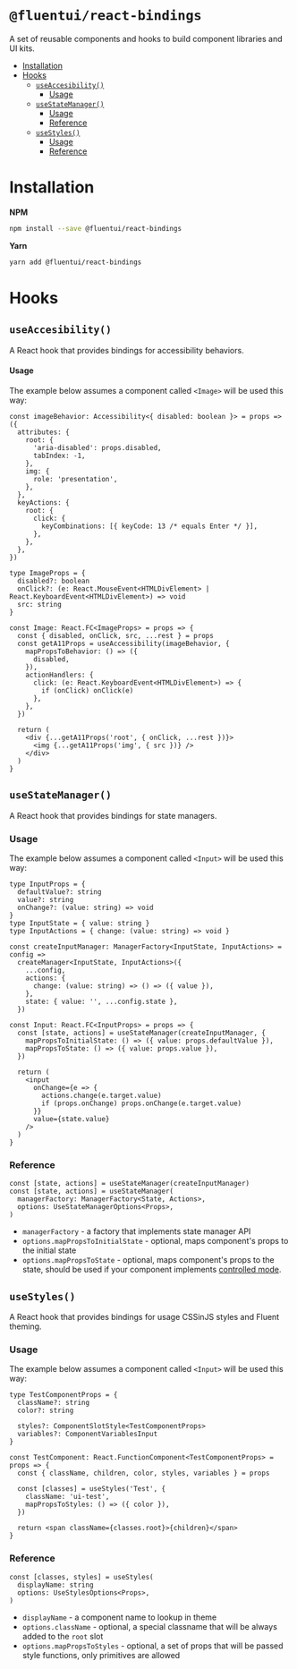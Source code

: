 # `@fluentui/react-bindings`

A set of reusable components and hooks to build component libraries and UI kits.

<!-- START doctoc generated TOC please keep comment here to allow auto update -->
<!-- DON'T EDIT THIS SECTION, INSTEAD RE-RUN doctoc TO UPDATE -->

- [Installation](#installation)
- [Hooks](#hooks)
  - [`useAccesibility()`](#useaccesibility)
    - [Usage](#usage)
  - [`useStateManager()`](#usestatemanager)
    - [Usage](#usage-1)
    - [Reference](#reference)
  - [`useStyles()`](#usestyles)
    - [Usage](#usage-2)
    - [Reference](#reference-1)

<!-- END doctoc generated TOC please keep comment here to allow auto update -->

# Installation

**NPM**

```bash
npm install --save @fluentui/react-bindings
```

**Yarn**

```bash
yarn add @fluentui/react-bindings
```

# Hooks

## `useAccesibility()`

A React hook that provides bindings for accessibility behaviors.

#### Usage

The example below assumes a component called `<Image>` will be used this way:

```tsx
const imageBehavior: Accessibility<{ disabled: boolean }> = props => ({
  attributes: {
    root: {
      'aria-disabled': props.disabled,
      tabIndex: -1,
    },
    img: {
      role: 'presentation',
    },
  },
  keyActions: {
    root: {
      click: {
        keyCombinations: [{ keyCode: 13 /* equals Enter */ }],
      },
    },
  },
})

type ImageProps = {
  disabled?: boolean
  onClick?: (e: React.MouseEvent<HTMLDivElement> | React.KeyboardEvent<HTMLDivElement>) => void
  src: string
}

const Image: React.FC<ImageProps> = props => {
  const { disabled, onClick, src, ...rest } = props
  const getA11Props = useAccessibility(imageBehavior, {
    mapPropsToBehavior: () => ({
      disabled,
    }),
    actionHandlers: {
      click: (e: React.KeyboardEvent<HTMLDivElement>) => {
        if (onClick) onClick(e)
      },
    },
  })

  return (
    <div {...getA11Props('root', { onClick, ...rest })}>
      <img {...getA11Props('img', { src })} />
    </div>
  )
}
```

## `useStateManager()`

A React hook that provides bindings for state managers.

### Usage

The example below assumes a component called `<Input>` will be used this way:

```tsx
type InputProps = {
  defaultValue?: string
  value?: string
  onChange?: (value: string) => void
}
type InputState = { value: string }
type InputActions = { change: (value: string) => void }

const createInputManager: ManagerFactory<InputState, InputActions> = config =>
  createManager<InputState, InputActions>({
    ...config,
    actions: {
      change: (value: string) => () => ({ value }),
    },
    state: { value: '', ...config.state },
  })

const Input: React.FC<InputProps> = props => {
  const [state, actions] = useStateManager(createInputManager, {
    mapPropsToInitialState: () => ({ value: props.defaultValue }),
    mapPropsToState: () => ({ value: props.value }),
  })

  return (
    <input
      onChange={e => {
        actions.change(e.target.value)
        if (props.onChange) props.onChange(e.target.value)
      }}
      value={state.value}
    />
  )
}
```

### Reference

```tsx
const [state, actions] = useStateManager(createInputManager)
const [state, actions] = useStateManager(
  managerFactory: ManagerFactory<State, Actions>,
  options: UseStateManagerOptions<Props>,
)
```

- `managerFactory` - a factory that implements state manager API
- `options.mapPropsToInitialState` - optional, maps component's props to the initial state
- `options.mapPropsToState` - optional, maps component's props to the state, should be used if your component implements [controlled mode](https://reactjs.org/docs/uncontrolled-components.html).

## `useStyles()`

A React hook that provides bindings for usage CSSinJS styles and Fluent theming.

### Usage

The example below assumes a component called `<Input>` will be used this way:

```tsx
type TestComponentProps = {
  className?: string
  color?: string

  styles?: ComponentSlotStyle<TestComponentProps>
  variables?: ComponentVariablesInput
}

const TestComponent: React.FunctionComponent<TestComponentProps> = props => {
  const { className, children, color, styles, variables } = props

  const [classes] = useStyles('Test', {
    className: 'ui-test',
    mapPropsToStyles: () => ({ color }),
  })

  return <span className={classes.root}>{children}</span>
}
```

### Reference

```tsx
const [classes, styles] = useStyles(
  displayName: string
  options: UseStylesOptions<Props>,
)
```

- `displayName` - a component name to lookup in theme
- `options.className` - optional, a special classname that will be always added to the `root` slot
- `options.mapPropsToStyles` - optional, a set of props that will be passed style functions, only primitives are allowed
